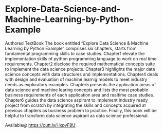 # Explore-Data-Science-and-Machine-Learning-by-Python-Example
Authored TextBook
The book entitled “Explore Data Science & Machine Learning by Python Example” comprises six chapters, starts from fundamental programming skills to case studies. 
Chapter1 elevate the implementation skills of python programming language to work on real time requirements.
  	Chapter2 disclose the required mathematical concepts suite to implement the data science projects.
  	Chapter3 highlights the major data science concepts with data structures and implementations.
Chapter4 deals with design and evaluation of machine learnig models to meet industry needs as exploratory examples.
Chapter5 presents the application areas of data science and machine learing concepts and lists the most probable business requirements of each application area and realtime case studies. 
Chapter6 guides the data science aspirant to implement industry ready project from scratch by integrating the skills and concepts acquired at previous chapters as business problem to practice. 
Finally, this book will be helpful to transform data science aspirant as data science professional.


Available@
https://cutt.ly/HxpvF8U
